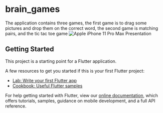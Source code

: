 # brain_games

The application contains three games, the first game is to drag some pictures and drop them on the correct
word, the second game is matching pairs, and the tic tac toe game
![Apple iPhone 11 Pro Max Presentation](https://user-images.githubusercontent.com/50055185/156441824-cb791b4c-7ac9-4290-88fb-b63529250289.png)


## Getting Started

This project is a starting point for a Flutter application.

A few resources to get you started if this is your first Flutter project:

- [Lab: Write your first Flutter app](https://flutter.dev/docs/get-started/codelab)
- [Cookbook: Useful Flutter samples](https://flutter.dev/docs/cookbook)

For help getting started with Flutter, view our
[online documentation](https://flutter.dev/docs), which offers tutorials,
samples, guidance on mobile development, and a full API reference.
